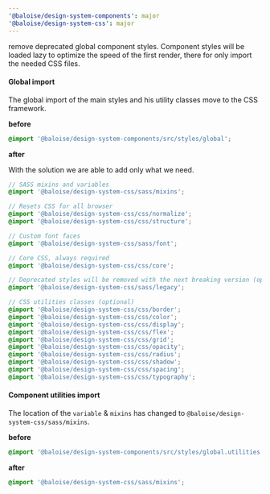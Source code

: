 ```yaml
---
'@baloise/design-system-components': major
'@baloise/design-system-css': major
---
```


remove deprecated global component styles.
Component styles will be loaded lazy to optimize the speed of the first render, there for only import the needed CSS files.

#### Global import

The global import of the main styles and his utility classes move to the CSS framework.

**before**

```scss
@import '@baloise/design-system-components/src/styles/global';
```

**after**

With the solution we are able to add only what we need.

```scss
// SASS mixins and variables
@import '@baloise/design-system-css/sass/mixins';

// Resets CSS for all browser
@import '@baloise/design-system-css/css/normalize';
@import '@baloise/design-system-css/css/structure';

// Custom font faces
@import '@baloise/design-system-css/sass/font';

// Core CSS, always required
@import '@baloise/design-system-css/css/core';

// Deprecated styles will be removed with the next breaking version (optional)
@import '@baloise/design-system-css/sass/legacy';

// CSS utilities classes (optional)
@import '@baloise/design-system-css/css/border';
@import '@baloise/design-system-css/css/color';
@import '@baloise/design-system-css/css/display';
@import '@baloise/design-system-css/css/flex';
@import '@baloise/design-system-css/css/grid';
@import '@baloise/design-system-css/css/opacity';
@import '@baloise/design-system-css/css/radius';
@import '@baloise/design-system-css/css/shadow';
@import '@baloise/design-system-css/css/spacing';
@import '@baloise/design-system-css/css/typography';
```

#### Component utilities import

The location of the `variable` & `mixins` has changed to `@baloise/design-system-css/sass/mixins`.

**before**

```scss
@import '@baloise/design-system-components/src/styles/global.utilities';
```

**after**

```scss
@import '@baloise/design-system-css/sass/mixins';
```
